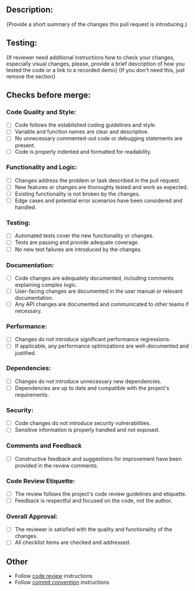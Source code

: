 ## Description:
{Provide a short summary of the changes this pull request is introducing.}

## Testing:
{If reviewer need additional instructions how to check your changes, especially visual changes, please, provide a brief description of how you tested the code or a link to a recorded demo} {If you don't need this, just remove the section}

## Checks before merge:
### Code Quality and Style:
- [ ] Code follows the established coding guidelines and style.
- [ ] Variable and function names are clear and descriptive.
- [ ] No unnecessary commented-out code or debugging statements are present.
- [ ] Code is properly indented and formatted for readability.
### Functionality and Logic:
- [ ] Changes address the problem or task described in the pull request.
- [ ] New features or changes are thoroughly tested and work as expected.
- [ ] Existing functionality is not broken by the changes.
- [ ] Edge cases and potential error scenarios have been considered and handled.
### Testing:
- [ ] Automated tests cover the new functionality or changes.
- [ ] Tests are passing and provide adequate coverage.
- [ ] No new test failures are introduced by the changes.
### Documentation:
- [ ] Code changes are adequately documented, including comments explaining complex logic.
- [ ] User-facing changes are documented in the user manual or relevant documentation.
- [ ] Any API changes are documented and communicated to other teams if necessary.
### Performance:
- [ ] Changes do not introduce significant performance regressions.
- [ ] If applicable, any performance optimizations are well-documented and justified.
### Dependencies:
- [ ] Changes do not introduce unnecessary new dependencies.
- [ ] Dependencies are up to date and compatible with the project's requirements.
### Security:
- [ ] Code changes do not introduce security vulnerabilities.
- [ ] Sensitive information is properly handled and not exposed.
### Comments and Feedback
- [ ] Constructive feedback and suggestions for improvement have been provided in the review comments.
### Code Review Etiquette:
- [ ] The review follows the project's code review guidelines and etiquette.
- [ ] Feedback is respectful and focused on the code, not the author.
### Overall Approval:
- [ ] The reviewer is satisfied with the quality and functionality of the changes.
- [ ] All checklist items are checked and addressed.

## Other
- Follow [code review](PROCESS_CODE_REVIEW.md) instructions
- Follow [commit convention](PROCESS_COMMIT_MESSAGE.md) instructions

